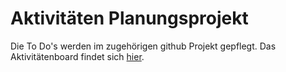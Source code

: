 # Aktivitäten Planungsprojekt

Die To Do's werden im zugehörigen github Projekt gepflegt. Das Aktivitätenboard findet sich [hier](https://github.com/selfscrum/pbl_intro/projects/1?fullscreen=true).

